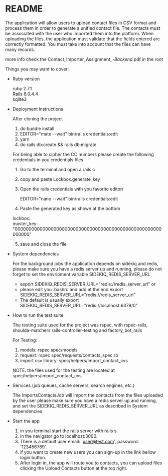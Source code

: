 # README

The application will allow users to upload contact files in CSV format and process them in order
to generate a unified contact file. The contacts must be associated with the user who imported
them into the platform. When uploading the files, the application must validate that the fields
entered are correctly formatted. You must take into account that the files can have many
records.

more info check the Contact_Importer_Assignment_-_Backend_.pdf in the root

Things you may want to cover:

* Ruby version

  ruby 2.7.1<br>
  Rails 6.0.4.4<br>
  sqlite3<br>

* Deployment instructions

  After cloning the project

  1. do bundle install
  2. EDITOR="mate --wait" bin/rails credentials:edit
  3. yarn
  4. do rails db:create && rails db:migrate

  For being able to cipher the CC numbers please create the following
  credentials in you credentials files

  1. Go to the terminal and open a rails c
  2. copy and paste Lockbox.generate_key
  3. Open the rails credentials with you favorite editor/

      EDITOR="nano --wait" bin/rails credentials:edit

  4. Paste the generated key as shown at the bottom

    lockbox:<br>
       master_key: "00000000000000000000000000000000000000000000000000000000000"

  5. save and close the file

* System dependencies

  For the background jobs the application depends on sidekiq and redis, please
  make sure you have a redis server up and running, please do not forget to set
  the envrioment variable SIDEKIQ_REDIS_SERVER_URL

    * export SIDEKIQ_REDIS_SERVER_URL="redis://redis_server_url" or
    * please edit you .bashrc and add at the end export SIDEKIQ_REDIS_SERVER_URL="redis://redis_server_url"
    * The default is usually  export SIDEKIQ_REDIS_SERVER_URL="redis://localhost:6379/0"

* How to run the test suite

  The testing suite used for the project was rspec, with rspec-rails, shoulda-matchers
  rails-controller-testing and factory_bot_rails

  For Testing:

     1. models: rspec spec/models
     2. request: rspec spec/requests/contacts_spec.rb
     3. import csv library: spec/helpers/import_contact_cvs

  NOTE: the files used for the testing are located at spec/helpers/import_contact_cvs

* Services (job queues, cache servers, search engines, etc.)

  The ImportsContactsJob will import the contacts from the files uploaded by the user
  please make sure you have a redis server up and running, and set the
  SIDEKIQ_REDIS_SERVER_URL as described in System dependencies

* Start the app

  1. in you terminal start the rails server with rails s.
  2. in the navigator go to localhost:3000.
  3. There is a default user email: 'user@test.com', password: '123456789'.
  4. if you want to create new users you can sign-up in the link bellow login button.
  5. After login in, the app will route you to contacts, you can upload files
     clicking the Upload Contacts button at the top right.
